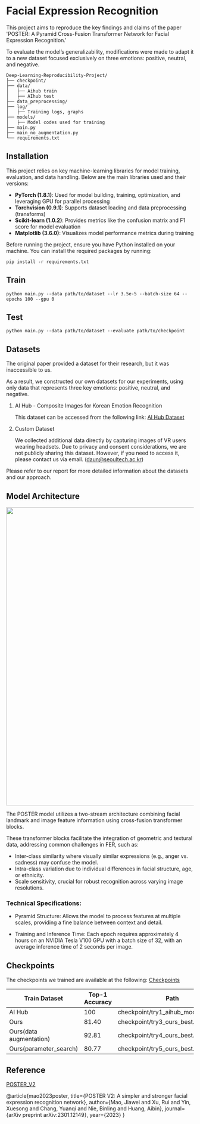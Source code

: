 # Facial Expression Recognition 

This project aims to reproduce the key findings and claims of the paper 'POSTER: A Pyramid Cross-Fusion Transformer Network for Facial Expression Recognition.' 

To evaluate the model’s generalizability, modifications were made to adapt it to a new dataset focused exclusively on three emotions: positive, neutral, and negative.

```
Deep-Learning-Reproducibility-Project/
├── checkpoint/
├── data/
│   ├── Aihub train
│   ├── AIhub test
├── data_preprocessing/
├── log/             
│   ├── Training logs, graphs
├── models/          
│   ├── Model codes used for training
├── main.py
├── main_no_augmentation.py
└── requirements.txt
```
## Installation

This project relies on key machine-learning libraries for model training, evaluation, and data handling. Below are the main libraries used and their versions:

- **PyTorch (1.8.1)**: Used for model building, training, optimization, and leveraging GPU for parallel processing
- **Torchvision (0.9.1)**: Supports dataset loading and data preprocessing (transforms)
- **Scikit-learn (1.0.2)**: Provides metrics like the confusion matrix and F1 score for model evaluation
- **Matplotlib (3.6.0)**: Visualizes model performance metrics during training

Before running the project, ensure you have Python installed on your machine. You can install the required packages by running:


    pip install -r requirements.txt


## Train

    python main.py --data path/to/dataset --lr 3.5e-5 --batch-size 64 --epochs 100 --gpu 0

## Test

    python main.py --data path/to/dataset --evaluate path/to/checkpoint

## Datasets 

The original paper provided a dataset for their research, but it was inaccessible to us. 

As a result, we constructed our own datasets for our experiments, using only data that represents three key emotions: positive, neutral, and negative.



1. AI Hub - Composite Images for Korean Emotion Recognition
 
   This dataset can be accessed from the following link: [AI Hub Dataset](https://aihub.or.kr/aihubdata/data/view.do?currMenu=115&topMenu=100&aihubDataSe=realm&dataSetSn=82)

2. Custom Dataset

    We collected additional data directly by capturing images of VR users wearing headsets. Due to privacy and consent considerations, we are not publicly sharing this dataset. However, if you need to access it, please contact us via email. (daun@seoultech.ac.kr)

Please refer to our report for more detailed information about the datasets and our approach.

## Model Architecture

<img src= https://github.com/user-attachments/assets/588c15da-bb25-4818-8de1-3c91d7f98585 width="800"/>

The POSTER model utilizes a two-stream architecture combining facial landmark and image feature information using cross-fusion transformer blocks. 

These transformer blocks facilitate the integration of geometric and textural data, addressing common challenges in FER, such as:

- Inter-class similarity where visually similar expressions (e.g., anger vs. sadness) may confuse the model.
- Intra-class variation due to individual differences in facial structure, age, or ethnicity.
- Scale sensitivity, crucial for robust recognition across varying image resolutions.

### Technical Specifications:
- Pyramid Structure: Allows the model to process features at multiple scales, providing a fine balance between context and detail.

- Training and Inference Time: Each epoch requires approximately 4 hours on an NVIDIA Tesla V100 GPU with a batch size of 32, with an average inference time of 2 seconds per image.


## Checkpoints

The checkpoints we trained are available at the following:
[Checkpoints](https://drive.google.com/drive/folders/1s55acYF6KqU9yJ-z909Oe1CF-kQtWFul?usp=drive_link)

| Train Dataset                  | Top-1 Accuracy | Path                                 | 
| --------------------------     | -------------- | ------------------------------------ |
| AI Hub                         | 100            | checkpoint/try1_aihub_model_best.pth |
| Ours                           | 81.40          | checkpoint/try3_ours_best.pth        |
| Ours(data augmentation)        | 92.81          | checkpoint/try4_ours_best.pth        |
| Ours(parameter_search)         | 80.77          | checkpoint/try5_ours_best.pth        |



## Reference
[POSTER_V2](https://github.com/Talented-Q/POSTER_V2)

@article{mao2023poster,
  title={POSTER V2: A simpler and stronger facial expression recognition network},
  author={Mao, Jiawei and Xu, Rui and Yin, Xuesong and Chang, Yuanqi and Nie, Binling and Huang, Aibin},
  journal={arXiv preprint arXiv:2301.12149},
  year={2023}
}
